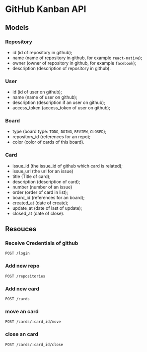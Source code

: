 # GitHub Kanban API

## Models

### Repository

- id (id of repository in github);
- name (name of repository in github, for example `react-native`);
- owner (owner of repository in github, for example `facebook`);
- description (description of repository in github).

### User

- id (id of user on github);
- name (name of user on github);
- description (description if an user on github);
- access_token (access_token of user on github);

### Board

- type (board type: `TODO`, `DOING`, `REVIEW`, `CLOSED`);
- repository_id (references for an repo);
- color (color of cards of this board).

### Card

- issue_id (the issue_id of github which card is related);
- issue_url (the url for an issue)
- title (Title of card);
- description (description of card);
- number (number of an issue)
- order (order of card in list);
- board_id (references for an board);
- created_at (date of create);
- update_at (date of last of update);
- closed_at (date of close).

## Resouces

### Receive Credentials of github

```http
POST /login
```

### Add new repo

```http
POST /repositories
```

### Add new card

```http
POST /cards
```

### move an card

```http
POST /cards/:card_id/move
```

### close an card

```http
POST /cards/:card_id/close
```